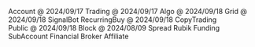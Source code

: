 ﻿Account      @ 2024/09/17
Trading      @ 2024/09/17
Algo         @ 2024/09/18
Grid         @ 2024/09/18
SignalBot 
RecurringBuy @ 2024/09/18
CopyTrading  
Public       @ 2024/09/18
Block        @ 2024/08/09
Spread
Rubik
Funding
SubAccount
Financial
Broker
Affiliate